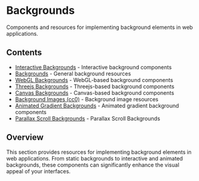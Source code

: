 # Backgrounds

Components and resources for implementing background elements in web applications.

## Contents

- [Interactive Backgrounds](interactive-backgrounds.md) - Interactive background components
- [Backgrounds](backgrounds.md) - General background resources
- [WebGL Backgrounds](webgl-backgrounds.md) - WebGL-based background components
- [Threejs Backgrounds](threejs-backgrounds.md) - Threejs-based background components
- [Canvas Backgrounds](canvas-backgrounds.md) - Canvas-based background components
- [Background Images (cc0)](background-images.md) - Background image resources
- [Animated Gradient Backgrounds](animated-gradient-backgrounds.md) - Animated gradient background components
- [Parallax Scroll Backgrounds](parallax-scroll-backgrounds.md) - Parallax Scroll Backgrounds

## Overview

This section provides resources for implementing background elements in web applications. From static backgrounds to interactive and animated backgrounds, these components can significantly enhance the visual appeal of your interfaces. 
